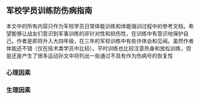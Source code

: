 ## 军校学员训练防伤病指南
本文中的所有内容只作为军校学员日常体能训练和体能强训过程中的参考文档，希望能够让战友们意识到军事训练的非针对性和损伤性，在训练中有意识地保护自己。作者是即将升入大四年级，在三年的军校训练中有些许体会和见闻。虽然作者体能还不错（仅在技术类学员中比较），平时训练也比较注意热身和放松训练，但是还是产生了很多运动孙文中将列出一些通过不具有作为伤病号的恢复性
### 心理因素

### 生理因素